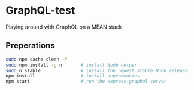 # GraphQL-test
Playing around with GraphQL on a MEAN stack

## Preperations
```bash
sudo npm cache clean -f
sudo npm install -g n       # install Node helper
sudo n stable               # install the newest stable Node release
npm install                 # install dependencies
npm start                   # run the express-graphql server
```


